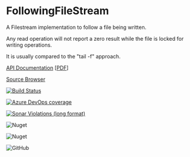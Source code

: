 # FollowingFileStream

A Filestream implementation to follow a file being written.

Any read operation will not report a zero result while the file is locked for writing operations.

It is usually compared to the "tail -f" approach.

[API Documentation](https://followingfilestream.azurewebsites.net/api-doc) [[PDF](https://followingfilestream.azurewebsites.net/api-doc/_site_pdf/FollowingFileStream.APIdoc_pdf.pdf)]

[Source Browser](https://followingfilestream.azurewebsites.net/#FollowingFileStream/)

[![Build Status](https://dev.azure.com/manandre/manandre/_apis/build/status/manandre.FollowingFileStream?branchName=master)](https://dev.azure.com/manandre/manandre/_build/latest?definitionId=1&branchName=master)

[![Azure DevOps coverage](https://img.shields.io/azure-devops/coverage/manandre/manandre/1)](https://dev.azure.com/manandre/manandre/_build/latest?definitionId=1&branchName=master&view=codecoverage-tab)

[![Sonar Violations (long format)](https://img.shields.io/sonar/violations/manandre_FollowingFileStream?format=long&server=https%3A%2F%2Fsonarcloud.io)](https://sonarcloud.io/dashboard?id=manandre_FollowingFileStream)

![Nuget](https://img.shields.io/nuget/v/FollowingFileStream)

![Nuget](https://img.shields.io/nuget/dt/FollowingFileStream)

![GitHub](https://img.shields.io/github/license/manandre/FollowingFileStream)
